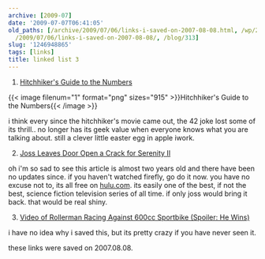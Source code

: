 ```yaml
---
archive: [2009-07]
date: '2009-07-07T06:41:05'
old_paths: [/archive/2009/07/06/links-i-saved-on-2007-08-08.html, /wp/2009/07/06/links-i-saved-on-2007-08-08/,
  /2009/07/06/links-i-saved-on-2007-08-08/, /blog/313]
slug: '1246948865'
tags: [links]
title: linked list 3
---
```


1) [Hitchhiker's Guide to the Numbers][1]

{{< image filenum="1" format="png" sizes="915" >}}Hitchhiker's Guide to the Numbers{{< /image >}}

i think every since the hitchhiker's movie came out, the 42 joke lost some
of its thrill.. no longer has its geek value when everyone knows what you
are talking about. still a clever little easter egg in apple iwork.

2) [Joss Leaves Door Open a Crack for Serenity II][2]

oh i'm so sad to see this article is almost two years old and there have
been no updates since. if you haven't watched firefly, go do it now. you
have no excuse not to, its all free on [hulu.com][3]. its easily one of
the best, if not the best, science fiction television series of all time.
if only joss would bring it back. that would be real shiny.

3) [Video of Rollerman Racing Against 600cc Sportbike (Spoiler: He
Wins)][4]

i have no idea why i saved this, but its pretty crazy if you have never
seen it.

these links were saved on 2007.08.08.

[1]: http://www.flickr.com/photos/bomberstudios/1052223330/
[2]: http://www.sliceofscifi.com/2007/08/07/joss-leaves-door-open-a-crack-for-serenity-ii/
[3]: http://www.hulu.com/firefly
[4]: http://gizmodo.com/gadgets/faster-faster/video-of-rollerman-racing-against-600cc-sportbike-spoiler-he-wins-287158.php

